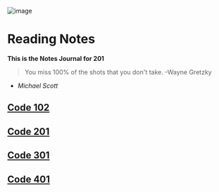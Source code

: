 ![image](https://scontent-sea1-1.xx.fbcdn.net/v/t1.0-1/p160x160/11998988_10153213309728165_2169761095942928948_n.jpg?_nc_cat=108&_nc_sid=dbb9e7&_nc_ohc=3v6CcTe89I8AX9Zb2iq&_nc_ht=scontent-sea1-1.xx&_nc_tp=6&oh=e2c993cc54c1543b41b302bad585a854&oe=5E94E422)

# Reading Notes


**This is the Notes Journal for 201** 


>You miss 100% of the shots that you don't take. -Wayne Gretzky


- _Michael Scott_
  


## [Code 102]()

## [Code 201]()

## [Code 301]()

## [Code 401]()

